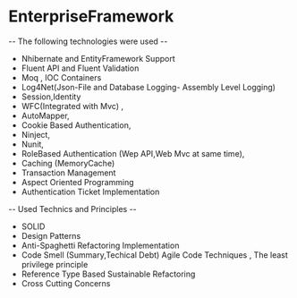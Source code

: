 # EnterpriseFramework
-- The following technologies were used --
* Nhibernate and EntityFramework Support
* Fluent API and Fluent Validation
* Moq , IOC Containers
* Log4Net(Json-File and Database Logging- Assembly Level Logging)
* Session,Identity 
* WFC(Integrated with Mvc) ,
* AutoMapper,
* Cookie Based Authentication,
* Ninject,
* Nunit,
* RoleBased Authentication (Wep API,Web Mvc at same time),
* Caching (MemoryCache)
* Transaction Management
* Aspect Oriented Programming
* Authentication Ticket Implementation

-- Used Technics and Principles --
* SOLID 
* Design Patterns
* Anti-Spaghetti Refactoring Implementation
* Code Smell (Summary,Techical Debt) Agile Code Techniques , The least privilege principle
* Reference Type Based Sustainable Refactoring
* Cross Cutting Concerns
